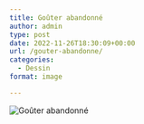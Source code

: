 ```yaml
---
title: Goûter abandonné
author: admin
type: post
date: 2022-11-26T18:30:09+00:00
url: /gouter-abandonne/
categories:
  - Dessin
format: image

---
```

![Goûter abandonné](./img_0310.jpg)
